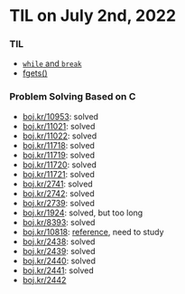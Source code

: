# **TIL on July 2nd, 2022**

### TIL
- [`while` and `break`](../../../Languages/C)
- [fgets()](../../../Languages/C/fgets-07-03-2022.md)

### Problem Solving Based on C
- [boj.kr/10953](../../../Problem%20Solving/boj/File%20input%20and%20output/10953-07-03-2022.cpp): solved
- [boj.kr/11021](../../../Problem%20Solving/boj/File%20input%20and%20output/11021-07-03-2022.cpp): solved
- [boj.kr/11022](../../../Problem%20Solving/boj/File%20input%20and%20output/11022-07-03-2022.cpp): solved
- [boj.kr/11718](../../../Problem%20Solving/boj/File%20input%20and%20output/11718-07-03-2022.cpp): solved
- [boj.kr/11719](../../../Problem%20Solving/boj/File%20input%20and%20output/11719-07-03-2022.cpp): solved
- [boj.kr/11720](../../../Problem%20Solving/boj/File%20input%20and%20output/11720-07-03-2022.cpp): solved
- [boj.kr/11721](../../../Problem%20Solving/boj/File%20input%20and%20output/11721-07-03-2022.cpp): solved
- [boj.kr/2741](../../../Problem%20Solving/boj/File%20input%20and%20output/2741-07-03-2022.cpp): solved
- [boj.kr/2742](../../../Problem%20Solving/boj/File%20input%20and%20output/2742-07-03-2022.cpp): solved
- [boj.kr/2739](../../../Problem%20Solving/boj/File%20input%20and%20output/2739-07-03-2022.cpp): solved
- [boj.kr/1924](../../../Problem%20Solving/boj/File%20input%20and%20output/1924-07-03-2022.cpp): solved, but too long
- [boj.kr/8393](../../../Problem%20Solving/boj/File%20input%20and%20output/8393-07-03-2022.cpp): solved
- [boj.kr/10818](../../../Problem%20Solving/boj/File%20input%20and%20output/10818-07-03-2022.cpp): [reference](https://www.geeksforgeeks.org/array-of-strings-in-cpp-5-different-ways-to-create/#:~:text=In%20C%2B%2B%2C%20a%20string,2%2Ddimensional%20array%20of%20characters.), need to study
- [boj.kr/2438](../../../Problem%20Solving/boj/File%20input%20and%20output/2438-07-03-2022.cpp): solved
- [boj.kr/2439](../../../Problem%20Solving/boj/File%20input%20and%20output/2439-07-03-2022.cpp): solved
- [boj.kr/2440](../../../Problem%20Solving/boj/File%20input%20and%20output/2440-07-03-2022.cpp): solved
- [boj.kr/2441](../../../Problem%20Solving/boj/File%20input%20and%20output/2441-07-03-2022.cpp): solved
- [boj.kr/2442](../../../Problem%20Solving/boj/File%20input%20and%20output/2442-07-03-2022.cpp)